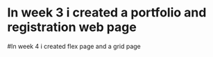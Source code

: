 # In week 3 i created a portfolio and registration web page

#In week 4 i created flex page and a grid page
